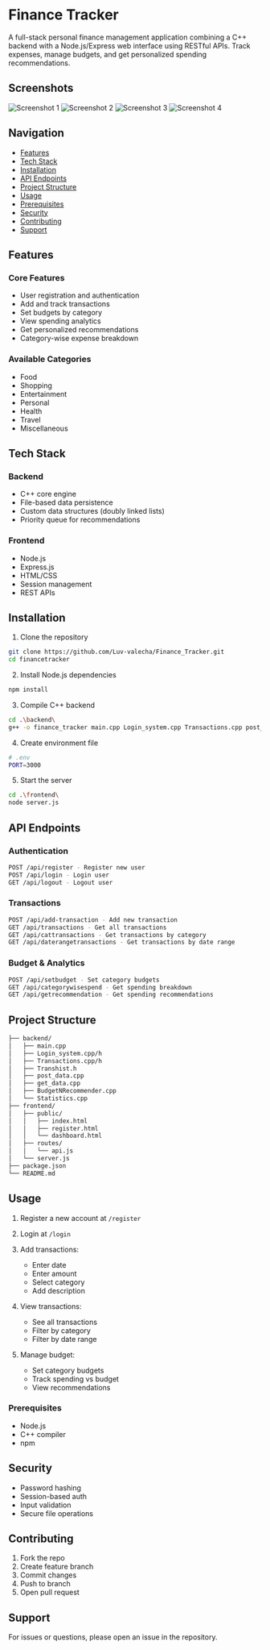 # Finance Tracker

A full-stack personal finance management application combining a C++ backend with a Node.js/Express web interface using RESTful APIs. Track expenses, manage budgets, and get personalized spending recommendations.

## Screenshots

![Screenshot 1](https://github.com/Luv-valecha/Finance_Tracker/blob/main/project_ss/ss1.png?raw=true)
![Screenshot 2](https://github.com/Luv-valecha/Finance_Tracker/blob/main/project_ss/ss2.png?raw=true)
![Screenshot 3](https://github.com/Luv-valecha/Finance_Tracker/blob/main/project_ss/ss3.png?raw=true)
![Screenshot 4](https://github.com/Luv-valecha/Finance_Tracker/blob/main/project_ss/ss4.png?raw=true)

## Navigation
- [Features](#features)
- [Tech Stack](#tech-stack)
- [Installation](#installation)
- [API Endpoints](#api-endpoints)
- [Project Structure](#project-structure)
- [Usage](#usage)
- [Prerequisites](#prerequisites)
- [Security](#security)
- [Contributing](#contributing)
- [Support](#support)

## Features

### Core Features
- User registration and authentication
- Add and track transactions 
- Set budgets by category
- View spending analytics
- Get personalized recommendations
- Category-wise expense breakdown

### Available Categories
- Food
- Shopping 
- Entertainment
- Personal
- Health
- Travel
- Miscellaneous

## Tech Stack

### Backend
- C++ core engine
- File-based data persistence
- Custom data structures (doubly linked lists)
- Priority queue for recommendations

### Frontend 
- Node.js
- Express.js
- HTML/CSS
- Session management
- REST APIs

## Installation

1. Clone the repository
```bash
git clone https://github.com/Luv-valecha/Finance_Tracker.git
cd financetracker
```

2. Install Node.js dependencies
```bash
npm install
```

3. Compile C++ backend
```bash
cd .\backend\
g++ -o finance_tracker main.cpp Login_system.cpp Transactions.cpp post_data.cpp get_data.cpp BudgetNRecommender.cpp Statistics.cpp
```

4. Create environment file
```bash
# .env
PORT=3000
```

5. Start the server
```bash
cd .\frontend\
node server.js
```

## API Endpoints

### Authentication
```bash
POST /api/register - Register new user
POST /api/login - Login user
GET /api/logout - Logout user
```

### Transactions
```bash
POST /api/add-transaction - Add new transaction
GET /api/transactions - Get all transactions
GET /api/cattransactions - Get transactions by category
GET /api/daterangetransactions - Get transactions by date range
```

### Budget & Analytics
```bash
POST /api/setbudget - Set category budgets
GET /api/categorywisespend - Get spending breakdown
GET /api/getrecommendation - Get spending recommendations
```

## Project Structure

```bash
├── backend/
│   ├── main.cpp
│   ├── Login_system.cpp/h  
│   ├── Transactions.cpp/h
│   ├── Transhist.h
│   ├── post_data.cpp
│   ├── get_data.cpp
│   ├── BudgetNRecommender.cpp
│   └── Statistics.cpp
├── frontend/
│   ├── public/
│   │   ├── index.html
│   │   ├── register.html 
│   │   └── dashboard.html
│   ├── routes/
│   │   └── api.js
│   └── server.js
├── package.json
└── README.md
```

## Usage

1. Register a new account at `/register`

2. Login at `/login` 

3. Add transactions:
   - Enter date
   - Enter amount
   - Select category
   - Add description

4. View transactions:
   - See all transactions
   - Filter by category
   - Filter by date range

5. Manage budget:
   - Set category budgets
   - Track spending vs budget
   - View recommendations

### Prerequisites
- Node.js
- C++ compiler
- npm

## Security
- Password hashing
- Session-based auth
- Input validation
- Secure file operations

## Contributing
1. Fork the repo
2. Create feature branch
3. Commit changes
4. Push to branch
5. Open pull request

## Support
For issues or questions, please open an issue in the repository.